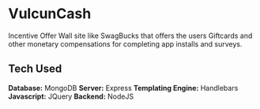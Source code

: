 # VulcunCash
Incentive Offer Wall site like SwagBucks that offers the users Giftcards and other monetary compensations for completing app installs and surveys. 

## Tech Used
**Database:** MongoDB
**Server:** Express
**Templating Engine:** Handlebars
**Javascript:** JQuery
**Backend:** NodeJS
